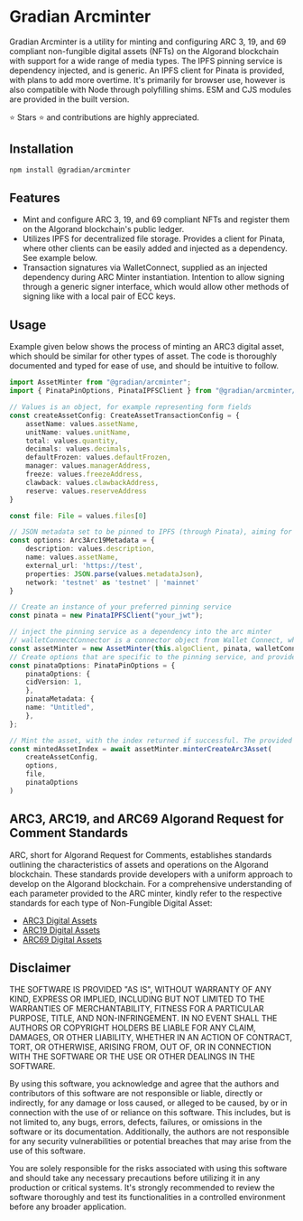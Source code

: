 # Gradian Arcminter

Gradian Arcminter is a utility for minting and configuring ARC 3, 19, and 69 compliant non-fungible digital assets (NFTs) on the Algorand blockchain with support for a wide range of media types. The IPFS pinning service is dependency injected, and is generic. An IPFS client for Pinata is provided, with plans to add more overtime. It's primarily for browser use, however is also compatible with Node through polyfilling shims. ESM and CJS modules are provided in the built version. 

⭐ Stars ⭐ and contributions are highly appreciated.

## Installation

```bash
npm install @gradian/arcminter
```

## Features

- Mint and configure ARC 3, 19, and 69 compliant NFTs and register them on the Algorand blockchain's public ledger.
- Utilizes IPFS for decentralized file storage. Provides a client for Pinata, where other clients can be easily added and injected as a dependency. See example below.
- Transaction signatures via WalletConnect, supplied as an injected dependency during ARC Minter instantiation. Intention to allow signing through a generic signer interface, which would allow other methods of signing like with a local pair of ECC keys.

## Usage

Example given below shows the process of minting an ARC3 digital asset, which should be similar for other types of asset. The code is thoroughly documented and typed for ease of use, and should be intuitive to follow.

```typescript
import AssetMinter from "@gradian/arcminter";
import { PinataPinOptions, PinataIPFSClient } from "@gradian/arcminter/api/types";

// Values is an object, for example representing form fields
const createAssetConfig: CreateAssetTransactionConfig = {
    assetName: values.assetName,
    unitName: values.unitName,
    total: values.quantity,
    decimals: values.decimals,
    defaultFrozen: values.defaultFrozen,
    manager: values.managerAddress,
    freeze: values.freezeAddress,
    clawback: values.clawbackAddress,
    reserve: values.reserveAddress
}

const file: File = values.files[0]

// JSON metadata set to be pinned to IPFS (through Pinata), aiming for idempotence in future versions.
const options: Arc3Arc19Metadata = {
    description: values.description,
    name: values.assetName,
    external_url: 'https://test',
    properties: JSON.parse(values.metadataJson),
    network: 'testnet' as 'testnet' | 'mainnet'
}

// Create an instance of your preferred pinning service
const pinata = new PinataIPFSClient("your_jwt");

// inject the pinning service as a dependency into the arc minter
// walletConnectConnector is a connector object from Wallet Connect, which is used for signing transactions
const assetMinter = new AssetMinter(this.algoClient, pinata, walletConnectConnector)
// Create options that are specific to the pinning service, and provide to the pinned file when minting
const pinataOptions: PinataPinOptions = {
    pinataOptions: {
    cidVersion: 1,
    },
    pinataMetadata: {
    name: "Untitled",
    },
};

// Mint the asset, with the index returned if successful. The provided walletConnect connector is the creator and is used for signing the asset creation transaction.
const mintedAssetIndex = await assetMinter.minterCreateArc3Asset(
    createAssetConfig,
    options,
    file,
    pinataOptions
)
```

## ARC3, ARC19, and ARC69 Algorand Request for Comment Standards

ARC, short for Algorand Request for Comments, establishes standards outlining the characteristics of assets and operations on the Algorand blockchain. These standards provide developers with a uniform approach to develop on the Algorand blockchain. For a comprehensive understanding of each parameter provided to the ARC minter, kindly refer to the respective standards for each type of Non-Fungible Digital Asset:

- [ARC3 Digital Assets](https://github.com/algorandfoundation/ARCs/blob/main/ARCs/arc-0003.md)
- [ARC19 Digital Assets](https://github.com/algorandfoundation/ARCs/blob/main/ARCs/arc-0019.md)
- [ARC69 Digital Assets](https://github.com/algorandfoundation/ARCs/blob/main/ARCs/arc-0069.md)

## Disclaimer

THE SOFTWARE IS PROVIDED "AS IS", WITHOUT WARRANTY OF ANY KIND, EXPRESS OR IMPLIED, INCLUDING BUT NOT LIMITED TO THE WARRANTIES OF MERCHANTABILITY, FITNESS FOR A PARTICULAR PURPOSE, TITLE, AND NON-INFRINGEMENT. IN NO EVENT SHALL THE AUTHORS OR COPYRIGHT HOLDERS BE LIABLE FOR ANY CLAIM, DAMAGES, OR OTHER LIABILITY, WHETHER IN AN ACTION OF CONTRACT, TORT, OR OTHERWISE, ARISING FROM, OUT OF, OR IN CONNECTION WITH THE SOFTWARE OR THE USE OR OTHER DEALINGS IN THE SOFTWARE.

By using this software, you acknowledge and agree that the authors and contributors of this software are not responsible or liable, directly or indirectly, for any damage or loss caused, or alleged to be caused, by or in connection with the use of or reliance on this software. This includes, but is not limited to, any bugs, errors, defects, failures, or omissions in the software or its documentation. Additionally, the authors are not responsible for any security vulnerabilities or potential breaches that may arise from the use of this software.

You are solely responsible for the risks associated with using this software and should take any necessary precautions before utilizing it in any production or critical systems. It's strongly recommended to review the software thoroughly and test its functionalities in a controlled environment before any broader application.
